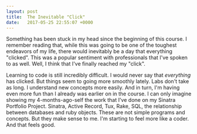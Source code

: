 ```yaml
---
layout: post
title:  The Inevitable "Click"
date:   2017-05-25 22:55:07 +0000
---
```



Something has been stuck in my head since the beginning of this course. I remember reading that, while this was going to be one of the toughest endeavors of my life, there would inevitably be a day that everything "clicked". This was a popular sentiment with professionals that I've spoken to as well. Well, I think that I've finally reached my "click".

Learning to code is still incredibly difficult. I would never say that *everything* has clicked. But things seem to going more smoothly lately. Labs don't take as long. I understand new concepts more easily. And in turn, I'm having even more fun than I already was earlier on in the course. I can only imagine showing my 4-months-ago-self the work that I've done on my Sinatra Portfolio Project. Sinatra, Active Record, Tux, Rake, SQL, the relationship between databases and ruby objects. These are not simple programs and concepts. But they make sense to me. I'm starting to feel more like a coder. And that feels good.
